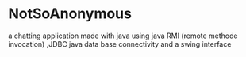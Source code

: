 # NotSoAnonymous
a chatting application made with java using java RMI (remote methode invocation) ,JDBC java data base connectivity and a swing interface 
